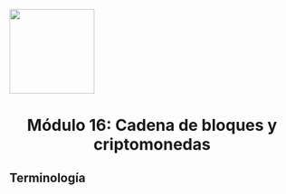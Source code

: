 <p align="left">
  <img src="https://semanadelcannabis.cayetano.edu.pe/assets/img/logo-upch.png" width="150">
  <h1 align="center">Módulo 16: Cadena de bloques y criptomonedas</h1>
</p>

## Terminología
